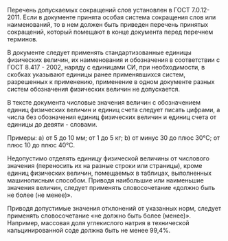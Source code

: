 Перечень допускаемых сокращений слов установлен в ГОСТ 7.0.12- 2011. Если в документе принята особая система сокращения слов или наименований, то в нем должен быть приведен перечень принятых сокращений, который помещают в конце документа перед перечнем терминов. 

В документе следует применять стандартизованные единицы физических величин, их наименования и обозначения в соответствии с ГОСТ 8.417 - 2002, наряду с единицами СИ, при необходимости, в скобках указывают единицы ранее применявшихся систем, разрешенных к применению, применение в одном документе разных систем обозначения физических величин не допускается. 

В тексте документа числовые значения величин с обозначением единиц физических величин и единиц счета следует писать цифрами, а числа без обозначения единиц физических величин и единиц счета от единицы до девяти - словами. 

Примеры: 
a) от 5 до 10 мм; от 1 до 5 кг; 
b) от минус 30 до плюс 30°С; от плюс 10 до плюс 40°С. 

Недопустимо отделять единицу физической величины от числового значения (переносить их на разные строки или страницы), кроме единиц физических величин, помещаемых в таблицах, выполненных машинописным способом. Приводя наибольшие или наименьшие значения величин, следует применять словосочетание «должно быть не более (не менее)». 

Приводя допустимые значения отклонений от указанных норм, следует применять словосочетание «не должно быть более (менее)». Например, массовая доля углекислого натрия в технической кальцинированной соде должна быть не менее 99,4%.